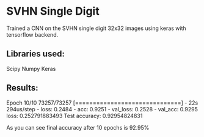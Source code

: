 # SVHN Single Digit

Trained a CNN on the SVHN single digit 32x32 images using keras with tensorflow backend.

## Libraries used:
Scipy
Numpy
Keras


## Results:
Epoch 10/10
73257/73257 [==============================] - 22s 294us/step - loss: 0.2484 - acc: 0.9251 - val_loss: 0.2528 - val_acc: 0.9295
loss: 0.252791883493
Test accuracy: 0.92954824831

As you can see final accuracy after 10 epochs is 92.95%


